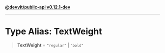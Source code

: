 [**@devvit/public-api v0.12.1-dev**](../../../../../../README.md)

---

# Type Alias: TextWeight

> **TextWeight** = `"regular"` \| `"bold"`
